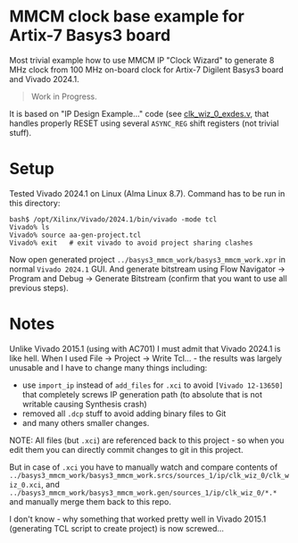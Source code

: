 # MMCM clock base example for Artix-7 Basys3 board

Most trivial example how to use MMCM IP "Clock Wizard" to generate 8 MHz clock from 100 MHz on-board
clock for Artix-7 Digilent Basys3 board and Vivado 2024.1.

> Work in Progress.

It is based on "IP Design Example..." code (see [clk_wiz_0_exdes.v](clk_wiz_0_exdes.v),
that handles properly RESET using several `ASYNC_REG` shift registers (not trivial stuff).

# Setup

Tested Vivado 2024.1 on Linux (Alma Linux 8.7). Command has to be run in this directory:
```shell
bash$ /opt/Xilinx/Vivado/2024.1/bin/vivado -mode tcl
Vivado% ls
Vivado% source aa-gen-project.tcl
Vivado% exit   # exit vivado to avoid project sharing clashes
```

Now open generated project `../basys3_mmcm_work/basys3_mmcm_work.xpr` in normal `Vivado 2024.1` GUI.
And generate bitstream using Flow Navigator -> Program and Debug -> Generate Bitstream (confirm
that you want to use all previous steps).


# Notes

Unlike Vivado 2015.1 (using with AC701) I must admit that Vivado 2024.1 is like
hell. When I used File -> Project -> Write Tcl...  - the results was largely
unusable and I have to change many things including:

- use `import_ip` instead of `add_files` for `.xci` to avoid `[Vivado 12-13650]` that completely
  screws IP generation path (to absolute that is not writable causing Synthesis crash)
- removed all `.dcp` stuff to avoid adding binary files to Git
- and many others smaller changes.

NOTE: All files (but `.xci`) are referenced back to this project - so when you edit them  you can
directly commit changes to git in this project.

But in case of `.xci` you have to manually watch and compare contents
of `../basys3_mmcm_work/basys3_mmcm_work.srcs/sources_1/ip/clk_wiz_0/clk_wiz_0.xci`,
and  `../basys3_mmcm_work/basys3_mmcm_work.gen/sources_1/ip/clk_wiz_0/*.*` and manually
merge them back to this repo.

I don't know - why something that worked pretty well in Vivado 2015.1
(generating TCL script to create project) is now screwed...

